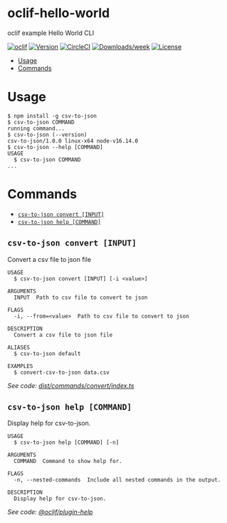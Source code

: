 oclif-hello-world
=================

oclif example Hello World CLI

[![oclif](https://img.shields.io/badge/cli-oclif-brightgreen.svg)](https://oclif.io)
[![Version](https://img.shields.io/npm/v/oclif-hello-world.svg)](https://npmjs.org/package/oclif-hello-world)
[![CircleCI](https://circleci.com/gh/oclif/hello-world/tree/main.svg?style=shield)](https://circleci.com/gh/oclif/hello-world/tree/main)
[![Downloads/week](https://img.shields.io/npm/dw/oclif-hello-world.svg)](https://npmjs.org/package/oclif-hello-world)
[![License](https://img.shields.io/npm/l/oclif-hello-world.svg)](https://github.com/oclif/hello-world/blob/main/package.json)

<!-- toc -->
* [Usage](#usage)
* [Commands](#commands)
<!-- tocstop -->
# Usage
<!-- usage -->
```sh-session
$ npm install -g csv-to-json
$ csv-to-json COMMAND
running command...
$ csv-to-json (--version)
csv-to-json/1.0.0 linux-x64 node-v16.14.0
$ csv-to-json --help [COMMAND]
USAGE
  $ csv-to-json COMMAND
...
```
<!-- usagestop -->
# Commands
<!-- commands -->
* [`csv-to-json convert [INPUT]`](#csv-to-json-convert-input)
* [`csv-to-json help [COMMAND]`](#csv-to-json-help-command)

## `csv-to-json convert [INPUT]`

Convert a csv file to json file

```
USAGE
  $ csv-to-json convert [INPUT] [-i <value>]

ARGUMENTS
  INPUT  Path to csv file to convert to json

FLAGS
  -i, --from=<value>  Path to csv file to convert to json

DESCRIPTION
  Convert a csv file to json file

ALIASES
  $ csv-to-json default

EXAMPLES
  $ convert-csv-to-json data.csv
```

_See code: [dist/commands/convert/index.ts](https://github.com/FreaksOnE/csv-to-json/blob/v1.0.0/dist/commands/convert/index.ts)_

## `csv-to-json help [COMMAND]`

Display help for csv-to-json.

```
USAGE
  $ csv-to-json help [COMMAND] [-n]

ARGUMENTS
  COMMAND  Command to show help for.

FLAGS
  -n, --nested-commands  Include all nested commands in the output.

DESCRIPTION
  Display help for csv-to-json.
```

_See code: [@oclif/plugin-help](https://github.com/oclif/plugin-help/blob/v5.1.11/src/commands/help.ts)_
<!-- commandsstop -->
